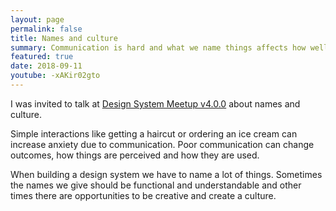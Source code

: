 ```yaml
---
layout: page
permalink: false
title: Names and culture
summary: Communication is hard and what we name things affects how well we communicate.
featured: true
date: 2018-09-11
youtube: -xAKir02gto
---
```

I was invited to talk at [Design System Meetup v4.0.0](https://designsystemmeetup.com/v4.0.0/) about names and culture.

Simple interactions like getting a haircut or ordering an ice cream can increase anxiety due to communication. Poor communication can change outcomes, how things are perceived and how they are used.

When building a design system we have to name a lot of things. Sometimes the names we give should be functional and understandable and other times there are opportunities to be creative and create a culture.
